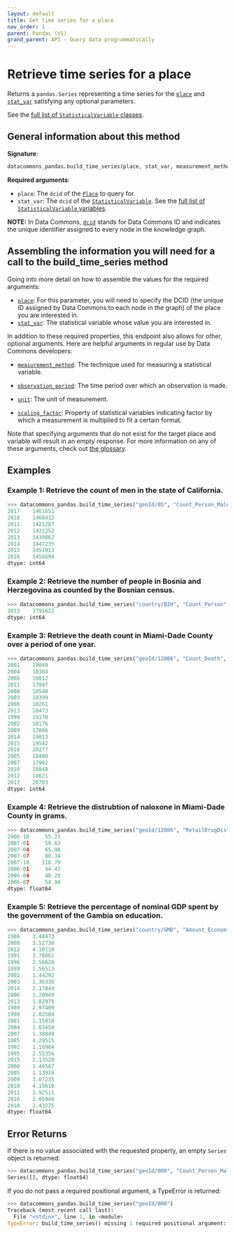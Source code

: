 ```yaml
---
layout: default
title: Get time series for a place
nav_order: 1
parent: Pandas (V1)
grand_parent: API - Query data programmatically
---
```


# Retrieve time series for a place

Returns a `pandas.Series` representing a time series for the [`place`](https://datacommons.org/browser/Place) and
[`stat_var`](https://datacommons.org/browser/StatisticalVariable) satisfying any optional parameters.

See the [full list of `StatisticalVariable` classes](/statistical_variables.html).

## General information about this method

**Signature**: 
```python
datacommons_pandas.build_time_series(place, stat_var, measurement_method=None,observation_period=None, unit=None, scaling_factor=None)
```

**Required arguments**:

* `place`: The `dcid` of the [`Place`](https://datacommons.org/browser/Place) to query for.
* `stat_var`: The `dcid` of the [`StatisticalVariable`](https://datacommons.org/browser/StatisticalVariable). See the [full list of `StatisticalVariable` variables](/statistical_variables.html).

**NOTE:** In Data Commons, [`dcid`](/glossary.html) stands for Data Commons ID and indicates the unique identifier assigned to every node in the knowledge graph.

## Assembling the information you will need for a call to the build_time_series method

Going into more detail on how to assemble the values for the required arguments:

- [`place`](/glossary.html): For this parameter, you will need to specify the DCID (the unique ID assigned by Data Commons to each node in the graph) of the place you are interested in.
- [`stat_var`](/glossary.html): The statistical variable whose value you are interested in.

In addition to these required properties, this endpoint also allows for other, optional arguments. Here are helpful arguments in regular use by Data Commons developers:

- [`measurement_method`](/glossary.html): The technique used for measuring a statistical variable.

- [`observation_period`](/glossary.html): The time period over which an observation is made.

- [`unit`](/glossary.html): The unit of measurement.

- [`scaling_factor`](/glossary.html): Property of statistical variables indicating factor by which a measurement is multiplied to fit a certain format.

Note that specifying arguments that do not exist for the target place and variable will result in an empty response. For more information on any of these arguments, check out [the glossary](/glossary.html).

## Examples

### Example 1: Retrieve the count of men in the state of California.

```python
>>> datacommons_pandas.build_time_series("geoId/05", "Count_Person_Male")
2017    1461651
2018    1468412
2011    1421287
2012    1431252
2013    1439862
2014    1447235
2015    1451913
2016    1456694
dtype: int64
```

### Example 2: Retrieve the number of people in Bosnia and Herzegovina as counted by the Bosnian census.

```python
>>> datacommons_pandas.build_time_series("country/BIH", "Count_Person", measurement_method="BosniaCensus")
2013    3791622
dtype: int64
```

### Example 3: Retrieve the death count in Miami-Dade County over a period of one year.

```python
>>> datacommons_pandas.build_time_series("geoId/12086", "Count_Death", observation_period="P1Y")
2001    19049
2004    18384
2008    18012
2011    17997
2000    18540
2003    18399
2006    18261
2013    18473
1999    19170
2002    18176
2009    17806
2014    19013
2015    19542
2016    20277
2005    18400
2007    17982
2010    18048
2012    18621
2017    20703
dtype: int64

```

### Example 4: Retrieve the distrubtion of naloxone in Miami-Dade County in grams.

```python
>>> datacommons_pandas.build_time_series("geoId/12086", "RetailDrugDistribution_DrugDistribution_Naloxone", unit="Grams")
2006-10     55.21
2007-01     59.63
2007-04     65.98
2007-07     80.34
2007-10    118.79
2006-01     44.43
2006-04     48.28
2006-07     54.98
dtype: float64
```

### Example 5: Retrieve the percentage of nominal GDP spent by the government of the Gambia on education.

```python
>>> datacommons_pandas.build_time_series("country/GMB", "Amount_EconomicActivity_ExpenditureActivity_EducationExpenditure_Government_AsFractionOf_Amount_EconomicActivity_GrossDomesticProduction_Nominal", scaling_factor="100.0000000000")
1986    3.48473
2008    3.52738
2012    4.10118
1991    3.78061
1996    2.56628
1999    1.56513
2002    1.44292
2003    1.36338
2014    2.17849
2006    1.20949
2013    1.82979
1989    2.97409
1990    2.82584
2001    1.15810
2004    1.03450
2007    1.30849
1985    4.29515
1992    1.16984
1995    2.55356
2015    2.13528
2000    1.46587
2005    1.13919
2009    3.07235
2010    4.15610
2011    3.92511
2016    2.05946
2018    2.43275
dtype: float64
```

## Error Returns

If there is no value associated with the requested property, an empty `Series` object is returned:

```python
>>> datacommons_pandas.build_time_series("geoId/000", "Count_Person_Male")
Series([], dtype: float64)
```

If you do not pass a required positional argument, a TypeError is returned:

```python
>>> datacommons_pandas.build_time_series("geoId/000")
Traceback (most recent call last):
  File "<stdin>", line 1, in <module>
TypeError: build_time_series() missing 1 required positional argument: 'stat_var'
```
